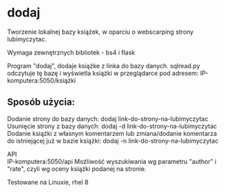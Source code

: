 # dodaj
Tworzenie lokalnej bazy książek, w oparciu o webscarping strony lubimyczytac.

Wymaga zewnętrznych bibliotek - bs4 i flask

Program "dodaj", dodaje książke z linka do bazy danych.
sqlread.py odczytuje tę bazę i wyświetla książki w przeglądarce pod adresem:
IP-komputera:5050/książki

<h2>Sposób użycia:</h2>

Dodanie strony do bazy danych: dodaj link-do-strony-na-lubimyczytac</br>
Usunięcie strony z bazy danych: dodaj -d link-do-strony-na-lubimyczytac</br>
Dodanie książki z własnym komentarzem lub zmiana/dodanie komentarza do istniejącej już w bazie książki: dodaj -n link-do-strony-na-lubimyczytac</br>

API</br>
IP-komputera:5050/api</r>
Możliwość wyszukiwania wg parametru "author" i "rate", czyli wg oceny książki podanej na stronie.</br>

Testowane na Linuxie, rhel 8
